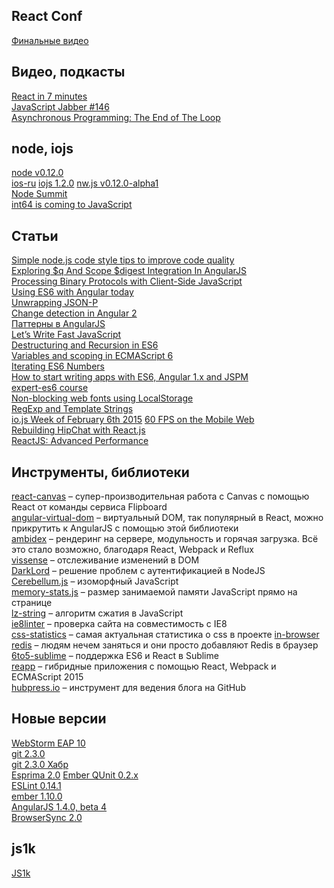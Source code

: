 React Conf
----------

[Финальные видео](https://www.youtube.com/playlist?list=PLb0IAmt7-GS1cbw4qonlQztYV1TAW0sCr)

Видео, подкасты
---------------

[React in 7 minutes](https://egghead.io/lessons/react-react-in-7-minutes)  
[JavaScript Jabber #146](http://devchat.tv/js-jabber/146-jsj-react-with-christopher-chedeau-and-jordan-walke)  
[Asynchronous Programming: The End of The Loop](https://egghead.io/series/mastering-asynchronous-programming-the-end-of-the-loop)

node, iojs
----------

[node v0.12.0](http://blog.nodejs.org/2015/02/06/node-v0-12-0-stable/)  
[ios-ru](https://twitter.com/iojs_ru)
[iojs 1.2.0](https://github.com/iojs/io.js/blob/v1.x/CHANGELOG.md)
[nw.js v0.12.0-alpha1](https://github.com/nwjs/nw.js/issues/2742)  
[Node Summit](http://nodesummit.com/)  
[int64 is coming to JavaScript](https://twitter.com/rauschma/status/565604497272373248)

Статьи
---------------------------------------------------

[Simple node.js code style tips to improve code quality](https://gist.github.com/hueniverse/a06f6315ea736ed1b46d)  
[Exploring $q And Scope $digest Integration In AngularJS](http://www.bennadel.com/blog/2778-exploring-q-and-scope-digest-integration-in-angularjs.htm)  
[Processing Binary Protocols with Client-Side JavaScript](http://blog.mgechev.com/2015/02/06/parsing-binary-protocol-data-javascript-typedarrays-blobs/)  
[Using ES6 with Angular today](http://blog.thoughtram.io/angularjs/es6/2015/01/23/exploring-angular-1.3-using-es6.html)  
[Unwrapping JSON-P](http://davidwalsh.name/unwrapping-jsonp)  
[Change detection in Angular 2](http://victorsavkin.com/post/110170125256/change-detection-in-angular-2)  
[Паттерны в AngularJS](http://habrahabr.ru/post/250149/)  
[Let’s Write Fast JavaScript](https://medium.com/the-javascript-collection/lets-write-fast-javascript-2b03c5575d9e)  
[Destructuring and Recursion in ES6](http://raganwald.com/2015/02/02/destructuring.html)  
[Variables and scoping in ECMAScript 6](http://www.2ality.com/2015/02/es6-scoping.html)  
[Iterating ES6 Numbers](http://blog.getify.com/iterating-es6-numbers/)  
[How to start writing apps with ES6, Angular 1.x and JSPM](http://martinmicunda.com/2015/02/09/how-to-start-writing-apps-with-es6-angular-1x-and-jspm/)  
[expert-es6 course](http://tagtree.io/courses/expert-es6)  
[Non-blocking web fonts using LocalStorage](http://crocodillon.com/blog/non-blocking-web-fonts-using-localstorage)  
[RegExp and Template Strings](https://plus.google.com/+DouglasCrockfordEsq/posts/4EWYAq9fc2w)  
[io.js Week of February 6th 2015](https://medium.com/node-js-javascript/io-js-week-of-february-6th-2015-e185388549a4)
[60 FPS on the Mobile Web](http://engineering.flipboard.com/2015/02/mobile-web/)  
[Rebuilding HipChat with React.js](https://developer.atlassian.com/blog/2015/02/rebuilding-hipchat-with-react/)  
[ReactJS: Advanced Performance](http://facebook.github.io/react/docs/advanced-performance.html)

Инструменты, библиотеки
-----------------------

[react-canvas](https://github.com/flipboard/react-canvas) – супер-производительная работа с Canvas с помощью React от команды сервиса Flipboard  
[angular-virtual-dom](https://github.com/teropa/angular-virtual-dom) – виртуальный DOM, так популярный в React, можно прикрутить к AngularJS с помощью этой библиотеки  
[ambidex](https://github.com/appsforartists/ambidex) – рендеринг на сервере, модульность и горячая загрузка. Всё это стало возможно, благодаря React, Webpack и Reflux  
[vissense](https://github.com/vissense/vissense) – отслеживание изменений в DOM  
[DarkLord](http://grumpywizards.com/darklord/) – решение проблем с аутентификацией в NodeJS  
[Cerebellum.js](http://sc5.io/posts/cerebellum-js-uncomplicated-isomorphic-javascript-apps) – изоморфный JavaScript  
[memory-stats.js](https://github.com/paulirish/memory-stats.js) – размер занимаемой памяти JavaScript прямо на странице  
[lz-string](https://github.com/pieroxy/lz-string/) – алгоритм сжатия в JavaScript  
[ie8linter](https://github.com/israelidanny/ie8linter) – проверка сайта на совместимость с IE8  
[css-statistics](https://github.com/jxnblk/css-statistics) – самая актуальная статистика о css в проекте
[in-browser redis](http://narma.github.io/2015/redis-in-browser/) – людям нечем заняться и они просто добавляют Redis в браузер  
[6to5-sublime](https://github.com/6to5/6to5-sublime) – поддержка ES6 и React в Sublime  
[reapp](http://reapp.io/) – гибридные приложения с помощью React, Webpack и ECMAScript 2015  
[hubpress.io](https://github.com/HubPress/hubpress.io) – инструмент для ведения блога на GitHub

Новые версии
------------

[WebStorm EAP 10](http://blog.jetbrains.com/webstorm/2015/02/webstorm-10-eap/)  
[git 2.3.0](https://github.com/blog/1957-git-2-3-has-been-released)  
[git 2.3.0 Хабр](http://habrahabr.ru/post/249857/)  
[Esprima 2.0](http://blog.jquery.com/2015/02/06/esprima-2-0-released/)
[Ember QUnit 0.2.x](http://reefpoints.dockyard.com/2015/02/06/ember-qunit-0-2.html)  
[ESLint 0.14.1](http://eslint.org/blog/2015/02/eslint-0.14.1-released/)  
[ember 1.10.0](http://emberjs.com/blog/2015/02/07/ember-1-10-0-released.html)  
[AngularJS 1.4.0, beta 4](https://github.com/angular/angular.js/blob/master/CHANGELOG.md#140-beta4-overlyexplosive-poprocks-2015-02-09)  
[BrowserSync 2.0](http://www.wearejh.com/news/browsersync-2-0/)

js1k
----

[JS1k](http://js1k.com/2015-hypetrain/)